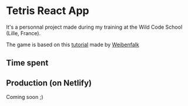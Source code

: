 # Tetris React App

It's a personnal project made during my training at the Wild Code School (Lille, France).

The game is based on this [tutorial](https://www.youtube.com/watch?v=CUt3Mf9MYhc&list=PL0jpcQ5lO0nEH2BpPmJhePz_urgyAljFB) made by [Weibenfalk](https://www.youtube.com/channel/UCnnnWy4UTYN258FfVGeXBbg)

## Time spent

## Production (on Netlify)

Coming soon ;)
